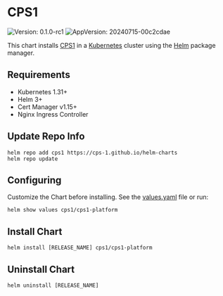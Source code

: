 # CPS1

![Version: 0.1.0-rc1](https://img.shields.io/badge/Version-0.1.0--rc1-informational) ![AppVersion: 20240715-00c2cdae](https://img.shields.io/badge/AppVersion-20240715--00c2cdae-informational)

This chart installs [CPS1](https://cps1.tech) in a [Kubernetes](http://kubernetes.io/) cluster using the [Helm](https://helm.sh/) package manager.

## Requirements

- Kubernetes 1.31+
- Helm 3+
- Cert Manager v1.15+
- Nginx Ingress Controller

## Update Repo Info

```
helm repo add cps1 https://cps-1.github.io/helm-charts
helm repo update
```

## Configuring

Customize the Chart before installing. See the [values.yaml](./values.yaml) file
or run:
```
helm show values cps1/cps1-platform
```

## Install Chart

```
helm install [RELEASE_NAME] cps1/cps1-platform
```

## Uninstall Chart

```
helm uninstall [RELEASE_NAME]
```
